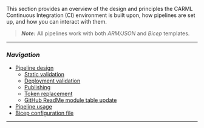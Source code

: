 This section provides an overview of the design and principles the CARML Continuous Integration (CI) environment is built upon, how pipelines are set up, and how you can interact with them.

> ***Note:*** All pipelines work with both _ARM/JSON_ and _Bicep_ templates.

---

### _Navigation_

- [Pipeline design](./The%20CI%20environment%20-%20Pipeline%20design)
    - [Static validation](./The%20CI%20environment%20-%20Static%20validation)
    - [Deployment validation](./The%20CI%20environment%20-%20Deployment%20validation)
    - [Publishing](./The%20CI%20environment%20-%20Publishing)
    - [Token replacement](./The%20CI%20environment%20-%20Token%20replacement)
    - [GitHub ReadMe module table update](./The%20CI%20environment%20-%20GitHub%20ReadMe%20module%20table%20update)
- [Pipeline usage](./The%20CI%20environment%20-%20Pipeline%20usage)
- [Bicep configuration file](./The%20CI%20environment%20-%20Bicep%20configuration%20file)

---
